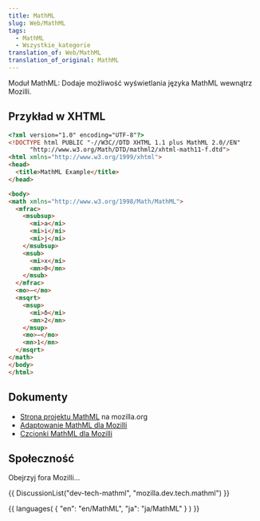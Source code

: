 ```yaml
---
title: MathML
slug: Web/MathML
tags:
  - MathML
  - Wszystkie_kategorie
translation_of: Web/MathML
translation_of_original: MathML
---
```

Moduł MathML: Dodaje możliwość wyświetlania języka MathML wewnątrz Mozilli.

## Przykład w XHTML

```html
<?xml version="1.0" encoding="UTF-8"?>
<!DOCTYPE html PUBLIC "-//W3C//DTD XHTML 1.1 plus MathML 2.0//EN"
      "http://www.w3.org/Math/DTD/mathml2/xhtml-math11-f.dtd">
<html xmlns="http://www.w3.org/1999/xhtml">
<head>
  <title>MathML Example</title>
</head>

<body>
<math xmlns="http://www.w3.org/1998/Math/MathML">
  <mfrac>
    <msubsup>
      <mi>a</mi>
      <mi>i</mi>
      <mi>j</mi>
    </msubsup>
    <msub>
      <mi>x</mi>
      <mn>0</mn>
    </msub>
  </mfrac>
  <mo>−</mo>
  <msqrt>
    <msup>
      <mi>δ</mi>
      <mn>2</mn>
    </msup>
    <mo>−</mo>
    <mn>1</mn>
  </msqrt>
</math>
</body>
</html>
```

## Dokumenty

- [Strona projektu MathML](/en/Mozilla_MathML_Project) na mozilla.org
- [Adaptowanie MathML dla Mozilli](/en/Mozilla_MathML_Project/Authoring)
- [Czcionki MathML dla Mozilli](/en/Mozilla_MathML_Project/Fonts)

## Społeczność

Obejrzyj fora Mozilli...

{{ DiscussionList("dev-tech-mathml", "mozilla.dev.tech.mathml") }}

{{ languages( { "en": "en/MathML", "ja": "ja/MathML" } ) }}
